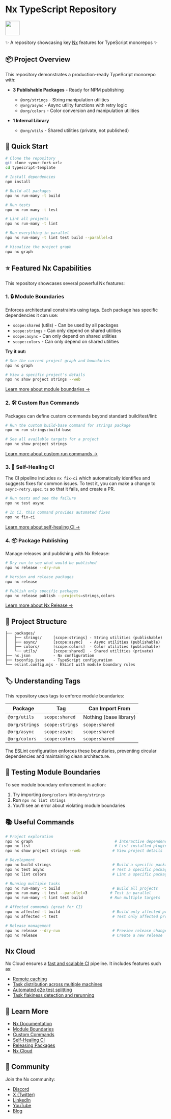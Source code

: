# Nx TypeScript Repository

<a alt="Nx logo" href="https://nx.dev" target="_blank" rel="noreferrer"><img src="https://raw.githubusercontent.com/nrwl/nx/master/images/nx-logo.png" width="45"></a>

✨ A repository showcasing key [Nx](https://nx.dev) features for TypeScript monorepos ✨

## 📦 Project Overview

This repository demonstrates a production-ready TypeScript monorepo with:

- **3 Publishable Packages** - Ready for NPM publishing

  - `@org/strings` - String manipulation utilities
  - `@org/async` - Async utility functions with retry logic
  - `@org/colors` - Color conversion and manipulation utilities

- **1 Internal Library**
  - `@org/utils` - Shared utilities (private, not published)

## 🚀 Quick Start

```bash
# Clone the repository
git clone <your-fork-url>
cd typescript-template

# Install dependencies
npm install

# Build all packages
npx nx run-many -t build

# Run tests
npx nx run-many -t test

# Lint all projects
npx nx run-many -t lint

# Run everything in parallel
npx nx run-many -t lint test build --parallel=3

# Visualize the project graph
npx nx graph
```

## ⭐ Featured Nx Capabilities

This repository showcases several powerful Nx features:

### 1. 🔒 Module Boundaries

Enforces architectural constraints using tags. Each package has specific dependencies it can use:

- `scope:shared` (utils) - Can be used by all packages
- `scope:strings` - Can only depend on shared utilities
- `scope:async` - Can only depend on shared utilities
- `scope:colors` - Can only depend on shared utilities

**Try it out:**

```bash
# See the current project graph and boundaries
npx nx graph

# View a specific project's details
npx nx show project strings --web
```

[Learn more about module boundaries →](https://nx.dev/features/enforce-module-boundaries)

### 2. 🛠️ Custom Run Commands

Packages can define custom commands beyond standard build/test/lint:

```bash
# Run the custom build-base command for strings package
npx nx run strings:build-base

# See all available targets for a project
npx nx show project strings
```

[Learn more about custom run commands →](https://nx.dev/concepts/executors-and-configurations)

### 3. 🔧 Self-Healing CI

The CI pipeline includes `nx fix-ci` which automatically identifies and suggests fixes for common issues. To test it, you can make a change to `async-retry.spec.ts` so that it fails, and create a PR.

```bash
# Run tests and see the failure
npx nx test async

# In CI, this command provides automated fixes
npx nx fix-ci
```

[Learn more about self-healing CI →](https://nx.dev/ci/features/self-healing-ci)

### 4. 📦 Package Publishing

Manage releases and publishing with Nx Release:

```bash
# Dry run to see what would be published
npx nx release --dry-run

# Version and release packages
npx nx release

# Publish only specific packages
npx nx release publish --projects=strings,colors
```

[Learn more about Nx Release →](https://nx.dev/features/manage-releases)

## 📁 Project Structure

```
├── packages/
│   ├── strings/     [scope:strings] - String utilities (publishable)
│   ├── async/       [scope:async]   - Async utilities (publishable)
│   ├── colors/      [scope:colors]  - Color utilities (publishable)
│   └── utils/       [scope:shared]  - Shared utilities (private)
├── nx.json          - Nx configuration
├── tsconfig.json    - TypeScript configuration
└── eslint.config.mjs - ESLint with module boundary rules
```

## 🏷️ Understanding Tags

This repository uses tags to enforce module boundaries:

| Package        | Tag             | Can Import From        |
| -------------- | --------------- | ---------------------- |
| `@org/utils`   | `scope:shared`  | Nothing (base library) |
| `@org/strings` | `scope:strings` | `scope:shared`         |
| `@org/async`   | `scope:async`   | `scope:shared`         |
| `@org/colors`  | `scope:colors`  | `scope:shared`         |

The ESLint configuration enforces these boundaries, preventing circular dependencies and maintaining clean architecture.

## 🧪 Testing Module Boundaries

To see module boundary enforcement in action:

1. Try importing `@org/colors` into `@org/strings`
2. Run `npx nx lint strings`
3. You'll see an error about violating module boundaries

## 📚 Useful Commands

```bash
# Project exploration
npx nx graph                                    # Interactive dependency graph
npx nx list                                     # List installed plugins
npx nx show project strings --web              # View project details

# Development
npx nx build strings                           # Build a specific package
npx nx test async                              # Test a specific package
npx nx lint colors                             # Lint a specific package

# Running multiple tasks
npx nx run-many -t build                       # Build all projects
npx nx run-many -t test --parallel=3          # Test in parallel
npx nx run-many -t lint test build            # Run multiple targets

# Affected commands (great for CI)
npx nx affected -t build                       # Build only affected projects
npx nx affected -t test                        # Test only affected projects

# Release management
npx nx release --dry-run                       # Preview release changes
npx nx release                                 # Create a new release
```

## Nx Cloud

Nx Cloud ensures a [fast and scalable CI](https://nx.dev/ci/intro/why-nx-cloud?utm_source=nx_project&utm_medium=readme&utm_campaign=nx_projects) pipeline. It includes features such as:

- [Remote caching](https://nx.dev/ci/features/remote-cache?utm_source=nx_project&utm_medium=readme&utm_campaign=nx_projects)
- [Task distribution across multiple machines](https://nx.dev/ci/features/distribute-task-execution?utm_source=nx_project&utm_medium=readme&utm_campaign=nx_projects)
- [Automated e2e test splitting](https://nx.dev/ci/features/split-e2e-tasks?utm_source=nx_project&utm_medium=readme&utm_campaign=nx_projects)
- [Task flakiness detection and rerunning](https://nx.dev/ci/features/flaky-tasks?utm_source=nx_project&utm_medium=readme&utm_campaign=nx_projects)

## 🔗 Learn More

- [Nx Documentation](https://nx.dev)
- [Module Boundaries](https://nx.dev/features/enforce-module-boundaries)
- [Custom Commands](https://nx.dev/concepts/executors-and-configurations)
- [Self-Healing CI](https://nx.dev/ci/features/self-healing-ci)
- [Releasing Packages](https://nx.dev/features/manage-releases)
- [Nx Cloud](https://nx.dev/ci/intro/why-nx-cloud)

## 💬 Community

Join the Nx community:

- [Discord](https://go.nx.dev/community)
- [X (Twitter)](https://twitter.com/nxdevtools)
- [LinkedIn](https://www.linkedin.com/company/nrwl)
- [YouTube](https://www.youtube.com/@nxdevtools)
- [Blog](https://nx.dev/blog)
